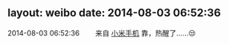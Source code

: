 layout: weibo
date: 2014-08-03 06:52:36
---
2014-08-03 06:52:36  &nbsp;&nbsp;&nbsp;&nbsp;&nbsp;&nbsp; 来自 <a href="http://app.weibo.com/t/feed/22zMnn" rel="nofollow">小米手机</a>
靠，热醒了……😒 ​​​
